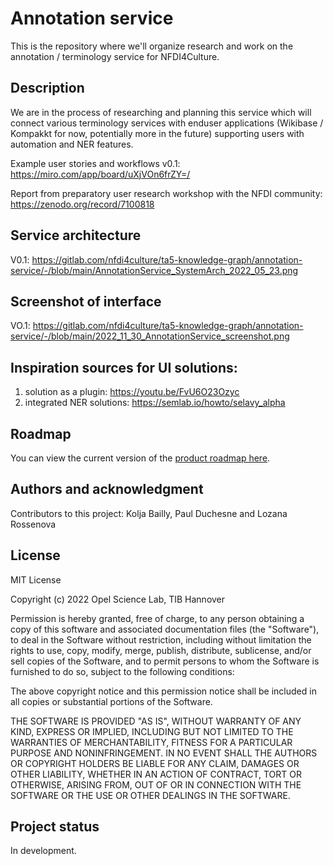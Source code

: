 # Annotation service

This is the repository where we'll organize research and work on the annotation / terminology service for NFDI4Culture.

## Description
We are in the process of researching and planning this service which will connect various terminology services with enduser applications (Wikibase / Kompakkt for now, potentially more in the future) supporting users with automation and NER features.

Example user stories and workflows v0.1: https://miro.com/app/board/uXjVOn6frZY=/

Report from preparatory user research workshop with the NFDI community: https://zenodo.org/record/7100818 

## Service architecture

V0.1: https://gitlab.com/nfdi4culture/ta5-knowledge-graph/annotation-service/-/blob/main/AnnotationService_SystemArch_2022_05_23.png

## Screenshot of interface
VO.1: https://gitlab.com/nfdi4culture/ta5-knowledge-graph/annotation-service/-/blob/main/2022_11_30_AnnotationService_screenshot.png 

## Inspiration sources for UI solutions:
1) solution as a plugin: https://youtu.be/FvU6O23Ozyc
2) integrated NER solutions: https://semlab.io/howto/selavy_alpha  

## Roadmap
You can view the current version of the [product roadmap here](https://docs.google.com/spreadsheets/d/1vaIIuVmeJM7F9hfCqZXNk-QC6Z1-XcoMeWWEE6eW9TE/edit?usp=sharing).

## Authors and acknowledgment
Contributors to this project: Kolja Bailly, Paul Duchesne and Lozana Rossenova

## License
MIT License

Copyright (c) 2022 Opel Science Lab, TIB Hannover

Permission is hereby granted, free of charge, to any person obtaining a copy
of this software and associated documentation files (the "Software"), to deal
in the Software without restriction, including without limitation the rights
to use, copy, modify, merge, publish, distribute, sublicense, and/or sell
copies of the Software, and to permit persons to whom the Software is
furnished to do so, subject to the following conditions:

The above copyright notice and this permission notice shall be included in all
copies or substantial portions of the Software.

THE SOFTWARE IS PROVIDED "AS IS", WITHOUT WARRANTY OF ANY KIND, EXPRESS OR
IMPLIED, INCLUDING BUT NOT LIMITED TO THE WARRANTIES OF MERCHANTABILITY,
FITNESS FOR A PARTICULAR PURPOSE AND NONINFRINGEMENT. IN NO EVENT SHALL THE
AUTHORS OR COPYRIGHT HOLDERS BE LIABLE FOR ANY CLAIM, DAMAGES OR OTHER
LIABILITY, WHETHER IN AN ACTION OF CONTRACT, TORT OR OTHERWISE, ARISING FROM,
OUT OF OR IN CONNECTION WITH THE SOFTWARE OR THE USE OR OTHER DEALINGS IN THE
SOFTWARE.

## Project status
In development.
